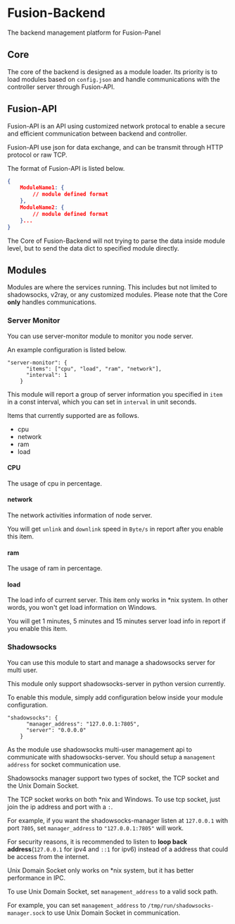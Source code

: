# Fusion-Backend
The backend management platform for Fusion-Panel

## Core

The core of the backend is designed as a module loader. Its priority is to load modules based on `config.json` and handle communications with the controller server through Fusion-API.

## Fusion-API

Fusion-API is an API using customized network protocal to enable a secure and efficient communication between backend and controller.

Fusion-API use json for data exchange, and can be transmit through HTTP protocol or raw TCP.

The format of Fusion-API is listed below.

``` json
{
    ModuleName1: {
        // module defined format
    },
    ModuleName2: {
        // module defined format
    }...
}
```
The Core of Fusion-Backend will not trying to parse the data inside module level, but to send the data dict to specified module directly.

## Modules
Modules are where the services running. This includes but not limited to shadowsocks, v2ray, or any customized modules.
Please note that the Core **only** handles communications.
### Server Monitor

You can use server-monitor module to monitor you node server.

An example configuration is listed below.

```
"server-monitor": {
      "items": ["cpu", "load", "ram", "network"],
      "interval": 1
    }
```

This module will report a group of server information you specified in `item` in a const interval, which you can set in `interval` in unit seconds.

Items that currently supported are as follows.

- cpu
- network
- ram
- load

#### CPU

The usage of cpu in percentage.

#### network

The network activities information of node server.

You will get `unlink` and `downlink` speed in `Byte/s` in report after you enable this item.

#### ram

The usage of ram in percentage.

#### load

The load info of current server. This item only works in \*nix system. In other words, you won't get load information on Windows.

You will get 1 minutes, 5 minutes and 15 minutes server load info in report if you enable this item.

### Shadowsocks

You can use this module to start and manage a shadowsocks server for multi user.

This module only support shadowsocks-server in python version currently.

To enable this module, simply add configuration below inside your module configuration.

```
"shadowsocks": {
      "manager_address": "127.0.0.1:7805",
      "server": "0.0.0.0"
    }
```

As the module use shadowsocks multi-user management api to communicate with shadowsocks-server. You should setup a `management address` for socket communication use.

Shadowsocks manager support two types of socket, the TCP socket and the Unix Domain Socket.

The TCP socket works on both \*nix and Windows. To use tcp socket, just join the ip address and port with a `:`.

For example, if you want the shadowsocks-manager listen at `127.0.0.1` with port `7805`, set `manager_address` to `"127.0.0.1:7805"` will work. 

For security reasons, it is recommended to listen to **loop back address**(`127.0.0.1` for ipv4 and `::1` for ipv6) instead of a address that could be access from the internet.

Unix Domain Socket only works on \*nix system, but it has better performance in IPC.

To use Unix Domain Socket, set `management_address` to a valid sock path.

For example, you can set `management_address` to `/tmp/run/shadowsocks-manager.sock` to use Unix Domain Socket in communication.